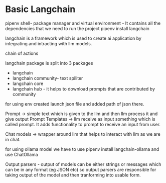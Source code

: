 # Basic Langchain

pipenv shell- package manager and virtual environment - It contains all the dependencies that we need to run the project
pipenv install langchain

langchain is a framework which is used to create ai application by integrating and intracting with llm models.

chain of actions

langchain package is split into 3 packages
- langchain
- langchain community- text spiliter
- langchain core
- langchain hub - it helps to download prompts that are contributed by community


for using env created launch json file and added path of json there.

Prompt -> simple text which is given to the llm and then llm process it and give output
Prompt Templates -> llm receive as input something which is called prompt. It adds functionality to prompt to receive an input from user.

Chat models -> wrapper around llm that helps to interact with llm as we are in chat.

for using ollama model we have to use pipenv install langchain-ollama and use ChatOllama

Output parsers - output of models can be either strings or messages which can be in any format (eg JSON etc) so output parsers are
responsible for taking output of the model and then tranforming into usable form.